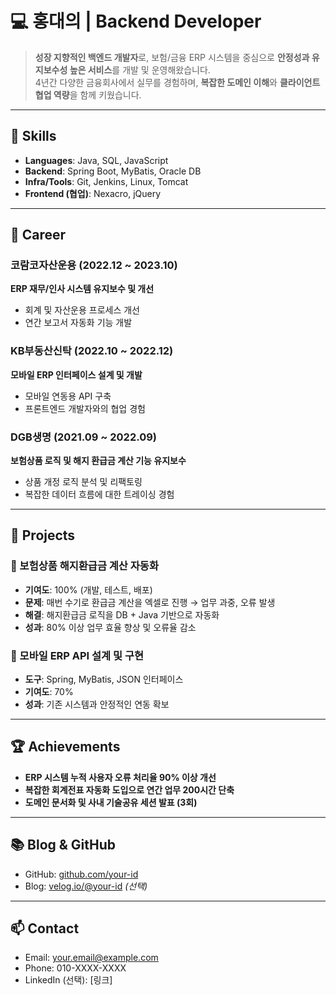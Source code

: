 # 💻 홍대의 | Backend Developer

> **성장 지향적인 백엔드 개발자**로, 보험/금융 ERP 시스템을 중심으로 **안정성과 유지보수성 높은 서비스**를 개발 및 운영해왔습니다.  
> 4년간 다양한 금융회사에서 실무를 경험하며, **복잡한 도메인 이해**와 **클라이언트 협업 역량**을 함께 키웠습니다.

---

## 📌 Skills

- **Languages**: Java, SQL, JavaScript  
- **Backend**: Spring Boot, MyBatis, Oracle DB  
- **Infra/Tools**: Git, Jenkins, Linux, Tomcat  
- **Frontend (협업)**: Nexacro, jQuery  

---

## 🏢 Career

### 코람코자산운용 (2022.12 ~ 2023.10)  
**ERP 재무/인사 시스템 유지보수 및 개선**  
- 회계 및 자산운용 프로세스 개선  
- 연간 보고서 자동화 기능 개발  

### KB부동산신탁 (2022.10 ~ 2022.12)  
**모바일 ERP 인터페이스 설계 및 개발**  
- 모바일 연동용 API 구축  
- 프론트엔드 개발자와의 협업 경험  

### DGB생명 (2021.09 ~ 2022.09)  
**보험상품 로직 및 해지 환급금 계산 기능 유지보수**  
- 상품 개정 로직 분석 및 리팩토링  
- 복잡한 데이터 흐름에 대한 트레이싱 경험  

---

## 🧩 Projects

### 📄 보험상품 해지환급금 계산 자동화
- **기여도**: 100% (개발, 테스트, 배포)
- **문제**: 매번 수기로 환급금 계산을 엑셀로 진행 → 업무 과중, 오류 발생
- **해결**: 해지환급금 로직을 DB + Java 기반으로 자동화  
- **성과**: 80% 이상 업무 효율 향상 및 오류율 감소

### 📱 모바일 ERP API 설계 및 구현
- **도구**: Spring, MyBatis, JSON 인터페이스
- **기여도**: 70%  
- **성과**: 기존 시스템과 안정적인 연동 확보  

---

## 🏆 Achievements

- **ERP 시스템 누적 사용자 오류 처리율 90% 이상 개선**
- **복잡한 회계전표 자동화 도입으로 연간 업무 200시간 단축**
- **도메인 문서화 및 사내 기술공유 세션 발표 (3회)**

---

## 📚 Blog & GitHub

- GitHub: [github.com/your-id](https://github.com/your-id)
- Blog: [velog.io/@your-id](https://velog.io/@your-id) *(선택)*

---

## 📫 Contact

- Email: your.email@example.com
- Phone: 010-XXXX-XXXX
- LinkedIn (선택): [링크]
